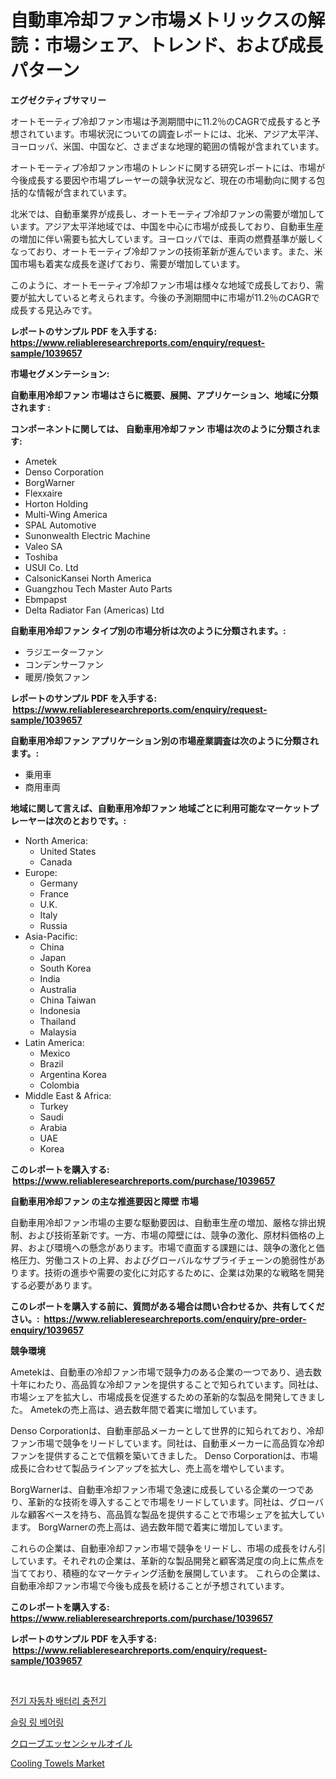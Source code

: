 <p><h1>自動車冷却ファン市場メトリックスの解読：市場シェア、トレンド、および成長パターン</h1></p><p><strong>エグゼクティブサマリー</strong></p>
<p><p>オートモーティブ冷却ファン市場は予測期間中に11.2％のCAGRで成長すると予想されています。市場状況についての調査レポートには、北米、アジア太平洋、ヨーロッパ、米国、中国など、さまざまな地理的範囲の情報が含まれています。</p><p>オートモーティブ冷却ファン市場のトレンドに関する研究レポートには、市場が今後成長する要因や市場プレーヤーの競争状況など、現在の市場動向に関する包括的な情報が含まれています。</p><p>北米では、自動車業界が成長し、オートモーティブ冷却ファンの需要が増加しています。アジア太平洋地域では、中国を中心に市場が成長しており、自動車生産の増加に伴い需要も拡大しています。ヨーロッパでは、車両の燃費基準が厳しくなっており、オートモーティブ冷却ファンの技術革新が進んでいます。また、米国市場も着実な成長を遂げており、需要が増加しています。</p><p>このように、オートモーティブ冷却ファン市場は様々な地域で成長しており、需要が拡大していると考えられます。今後の予測期間中に市場が11.2％のCAGRで成長する見込みです。</p></p>
<p><strong>レポートのサンプル PDF を入手する: <a href="https://www.reliableresearchreports.com/enquiry/request-sample/1039657">https://www.reliableresearchreports.com/enquiry/request-sample/1039657</a></strong></p>
<p><strong>市場セグメンテーション:</strong></p>
<p><strong> 自動車用冷却ファン 市場はさらに概要、展開、アプリケーション、地域に分類されます :</strong></p>
<p><strong>コンポーネントに関しては、 自動車用冷却ファン 市場は次のように分類されます: &nbsp;</strong></p>
<p><ul><li>Ametek</li><li>Denso Corporation</li><li>BorgWarner</li><li>Flexxaire</li><li>Horton Holding</li><li>Multi-Wing America</li><li>SPAL Automotive</li><li>Sunonwealth Electric Machine</li><li>Valeo SA</li><li>Toshiba</li><li>USUI Co. Ltd</li><li>CalsonicKansei North America</li><li>Guangzhou Tech Master Auto Parts</li><li>Ebmpapst</li><li>Delta Radiator Fan (Americas) Ltd</li></ul></p>
<p><strong> 自動車用冷却ファン タイプ別の市場分析は次のように分類されます。:</strong></p>
<p><ul><li>ラジエーターファン</li><li>コンデンサーファン</li><li>暖房/換気ファン</li></ul></p>
<p><strong>レポートのサンプル PDF を入手する: &nbsp;<a href="https://www.reliableresearchreports.com/enquiry/request-sample/1039657">https://www.reliableresearchreports.com/enquiry/request-sample/1039657</a></strong></p>
<p><strong> 自動車用冷却ファン アプリケーション別の市場産業調査は次のように分類されます。:</strong></p>
<p><ul><li>乗用車</li><li>商用車両</li></ul></p>
<p><strong>地域に関して言えば、自動車用冷却ファン 地域ごとに利用可能なマーケットプレーヤーは次のとおりです。:</strong></p>
<p><ul>
    <li>
        North America:
        <ul>
            <li>United States</li>
            <li>Canada</li>
        </ul>
    </li>
    <li>
        Europe:
        <ul>
            <li>Germany</li>
            <li>France</li>
            <li>U.K.</li>
            <li>Italy</li>
            <li>Russia</li>
        </ul>
    </li>
    <li>
        Asia-Pacific:
        <ul>
            <li>China</li>
            <li>Japan</li>
            <li>South Korea</li>
            <li>India</li>
            <li>Australia</li>
            <li>China Taiwan</li>
            <li>Indonesia</li>
            <li>Thailand</li>
            <li>Malaysia</li>
        </ul>
    </li>
    <li>
        Latin America:
        <ul>
            <li>Mexico</li>
            <li>Brazil</li>
            <li>Argentina Korea</li>
            <li>Colombia</li>
        </ul>
    </li>
    <li>
        Middle East & Africa:
        <ul>
            <li>Turkey</li>
            <li>Saudi</li>
            <li>Arabia</li>
            <li>UAE</li>
            <li>Korea</li>
        </ul>
    </li>
    </ul></p>
<p><strong>このレポートを購入する: &nbsp;<a href="https://www.reliableresearchreports.com/purchase/1039657">https://www.reliableresearchreports.com/purchase/1039657</a></strong></p>
<p><strong>自動車用冷却ファン の主な推進要因と障壁 市場</strong></p>
<p><p>自動車用冷却ファン市場の主要な駆動要因は、自動車生産の増加、厳格な排出規制、および技術革新です。一方、市場の障壁には、競争の激化、原材料価格の上昇、および環境への懸念があります。市場で直面する課題には、競争の激化と価格圧力、労働コストの上昇、およびグローバルなサプライチェーンの脆弱性があります。技術の進歩や需要の変化に対応するために、企業は効果的な戦略を開発する必要があります。</p></p>
<p><strong>このレポートを購入する前に、質問がある場合は問い合わせるか、共有してください。:&nbsp; <a href="https://www.reliableresearchreports.com/enquiry/pre-order-enquiry/1039657">https://www.reliableresearchreports.com/enquiry/pre-order-enquiry/1039657</a></strong></p>
<p><strong>競争環境</strong></p>
<p><p>Ametekは、自動車の冷却ファン市場で競争力のある企業の一つであり、過去数十年にわたり、高品質な冷却ファンを提供することで知られています。同社は、市場シェアを拡大し、市場成長を促進するための革新的な製品を開発してきました。 Ametekの売上高は、過去数年間で着実に増加しています。</p><p>Denso Corporationは、自動車部品メーカーとして世界的に知られており、冷却ファン市場で競争をリードしています。同社は、自動車メーカーに高品質な冷却ファンを提供することで信頼を築いてきました。 Denso Corporationは、市場成長に合わせて製品ラインアップを拡大し、売上高を増やしています。</p><p>BorgWarnerは、自動車冷却ファン市場で急速に成長している企業の一つであり、革新的な技術を導入することで市場をリードしています。同社は、グローバルな顧客ベースを持ち、高品質な製品を提供することで市場シェアを拡大しています。 BorgWarnerの売上高は、過去数年間で着実に増加しています。</p><p>これらの企業は、自動車冷却ファン市場で競争をリードし、市場の成長をけん引しています。それぞれの企業は、革新的な製品開発と顧客満足度の向上に焦点を当てており、積極的なマーケティング活動を展開しています。 これらの企業は、自動車冷却ファン市場で今後も成長を続けることが予想されています。</p></p>
<p><strong>このレポートを購入する: &nbsp; <a href="https://www.reliableresearchreports.com/purchase/1039657">https://www.reliableresearchreports.com/purchase/1039657</a></strong></p>
<p><strong>レポートのサンプル PDF を入手する: &nbsp;<a href="https://www.reliableresearchreports.com/enquiry/request-sample/1039657">https://www.reliableresearchreports.com/enquiry/request-sample/1039657</a></strong><strong></strong></p>
<p>&nbsp;</p>
<p><p><a href="https://medium.com/@gummibear5656757/%EC%A0%84%EA%B8%B0-%EC%9E%90%EB%8F%99%EC%B0%A8-%EB%B0%B0%ED%84%B0%EB%A6%AC-%EC%B6%A9%EC%A0%84%EA%B8%B0-%EC%8B%9C%EC%9E%A5-%EC%84%B1%EA%B3%B5%EC%A0%81%EC%9D%B8-%EB%B9%84%EC%A6%88%EB%8B%88%EC%8A%A4-%EC%A0%84%EB%9E%B5%EC%9D%98-%EC%97%B4%EC%87%A0-2031%EB%85%84%EA%B9%8C%EC%A7%80-%EC%98%88%EC%B8%A1-77e11d8ca478">전기 자동차 배터리 충전기</a></p><p><a href="https://medium.com/@dewayneber2023/2024%EB%85%84%EB%B6%80%ED%84%B0-2031%EB%85%84%EA%B9%8C%EC%A7%80%EC%9D%98-%EC%8A%AC%EB%A3%A8%EC%9E%89-%EB%A7%81-%EB%B2%A0%EC%96%B4%EB%A7%81-%EC%8B%9C%EC%9E%A5-%EB%B6%84%EC%84%9D-%EB%B0%8F-%ED%81%AC%EA%B8%B0-%EC%98%88%EC%B8%A1-88d41eb4a136">슬링 링 베어링</a></p><p><a href="https://medium.com/@a.d.michael1/%E3%82%AF%E3%83%AD%E3%83%BC%E3%83%96%E3%82%A8%E3%83%83%E3%82%BB%E3%83%B3%E3%82%B7%E3%83%A3%E3%83%AB%E3%82%AA%E3%82%A4%E3%83%AB%E5%B8%82%E5%A0%B4-%E5%B8%82%E5%A0%B4cagr-%E5%B8%82%E5%A0%B4%E3%83%88%E3%83%AC%E3%83%B3%E3%83%89-%E6%88%90%E9%95%B7%E6%88%A6%E7%95%A5%E3%81%AB%E9%96%A2%E3%81%99%E3%82%8B%E6%B4%9E%E5%AF%9F-d88ab5c4b478">クローブエッセンシャルオイル</a></p><p><a href="https://github.com/Sarissaschmalingtr6fz2739/Market-Research-Report-List-1/blob/main/cooling-towels-market.md">Cooling Towels Market</a></p></p>
